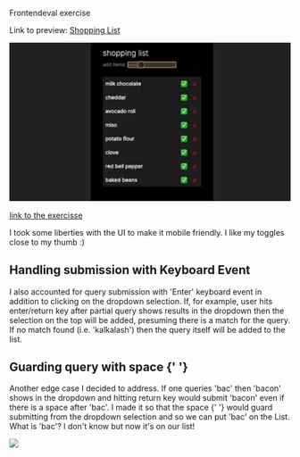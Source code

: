 Frontendeval exercise

Link to preview: [Shopping List](https://shoppin-list.vercel.app/)

![](public/shopping_list.gif)

[link to the exercisse](https://frontendeval.com/questions/shopping-list)


I took some liberties with the UI to make it mobile friendly. I like my toggles close to my thumb :)

## Handling submission with Keyboard Event

I also accounted for query submission with 'Enter' keyboard event in addition to clicking on the dropdown selection. If, for example, user hits enter/return key after partial query shows results in the dropdown then the selection on the top will be added, presuming there is a match for the query. If no match found (i.e. 'kalkalash') then the query itself will be added to the list.

## Guarding query with space {' '}

Another edge case I decided to address. If one queries 'bac' then 'bacon' shows in the dropdown and hitting return key would submit 'bacon' even if there is a space after 'bac'. I made it so that the space {' '} would guard submitting from the dropdown selection and so we can put 'bac' on the List. What is 'bac'? I don't know but now it's on our list!

![](public/shopping_list.png)
